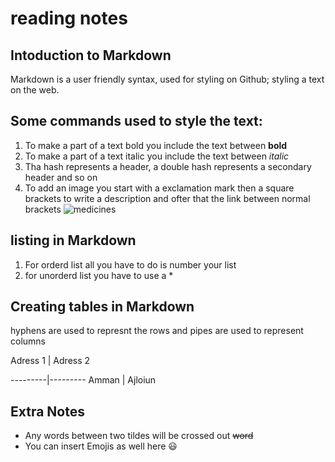 # reading notes 
## Intoduction to Markdown 
 Markdown is a user friendly syntax, used for styling on Github; styling a text on the web. 
## Some commands used to style the text: 
1.	To make a part of a text bold you include the text between **bold** 
2.	To make a part of a text italic you include the text between *italic*
3.	Tha hash represents a header, a double hash represents a secondary header and so on 
4. To add an image you start with a exclamation mark then a square brackets to write a description and ofter that the link between normal brackets ![medicines](https://www.google.jo/url?sa=i&url=https%3A%2F%2Fwww.bbc.com%2Fnews%2Fworld-africa-48674909%3Ffbclid%3DIwAR2KQg9o5NW5yo1dy3BSGRiwRAMe82lIcvOvkNoIc2V-EscZw3fvnfm1lnM&psig=AOvVaw0P62XqwN2fGRq2H9WdoqdK&ust=1612356370843000&source=images&cd=vfe&ved=0CAIQjRxqFwoTCMiK_tidy-4CFQAAAAAdAAAAABAD)
## listing in Markdown 
1. For orderd list all you have to do is number your list 
2. for unorderd list you have to use a * 
## Creating tables in Markdown 
 hyphens are used to represnt the rows and pipes are used to represent columns 

 Adress 1 | Adress 2

 ---------|---------
 Amman    | Ajloiun 
 
 ## Extra Notes 
 * Any words between two tildes will be crossed out ~~word~~
 * You can insert Emojis as well here :smiley:






